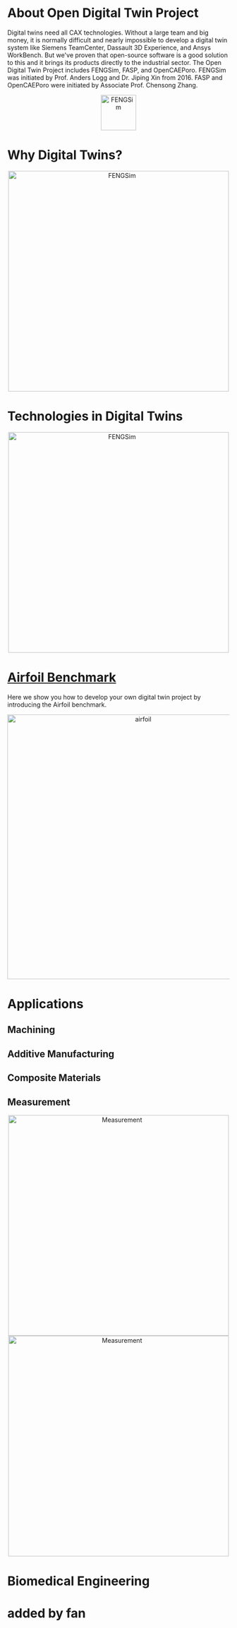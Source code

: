 # About Open Digital Twin Project

Digital twins need all CAX technologies. Without a large team and big money, it is normally difficult and nearly impossible to develop a digital twin system like Siemens TeamCenter, Dassault 3D Experience, and Ansys WorkBench. But we've proven that open-source software is a good solution to this and it brings its products directly to the industrial sector. The Open Digital Twin Project includes FENGSim, FASP, and OpenCAEPoro. FENGSim was initiated by Prof. Anders Logg and Dr. Jiping Xin from 2016. FASP and OpenCAEPoro were initiated by Associate Prof. Chensong Zhang.

<div align="center"><img src="images/logos.jpg" alt="FENGSim" height="80" /></div>

# Why Digital Twins?

<div align="center"><img src="images/dt2.jpg" alt="FENGSim" width="500"/></div>

# Technologies in Digital Twins

<div align="center"><img src="images/dt_tech.jpg" alt="FENGSim" width="500"/></div>

# [Airfoil Benchmark](https://github.com/fengsim/FENGSim-Dev/wiki/Home)

Here we show you how to develop your own digital twin project by introducing the Airfoil benchmark.   

<div align="center"><img src="images/airfoil.jpg" alt="airfoil" width="600" /></div>

# Applications

## Machining

## Additive Manufacturing

## Composite Materials

## Measurement

<div align="center"><img src="images/meas1.jpg" alt="Measurement" width="500" /></div>

<div align="center"><img src="images/meas2.jpg" alt="Measurement" width="500" /></div>

# Biomedical Engineering

# added by fan
